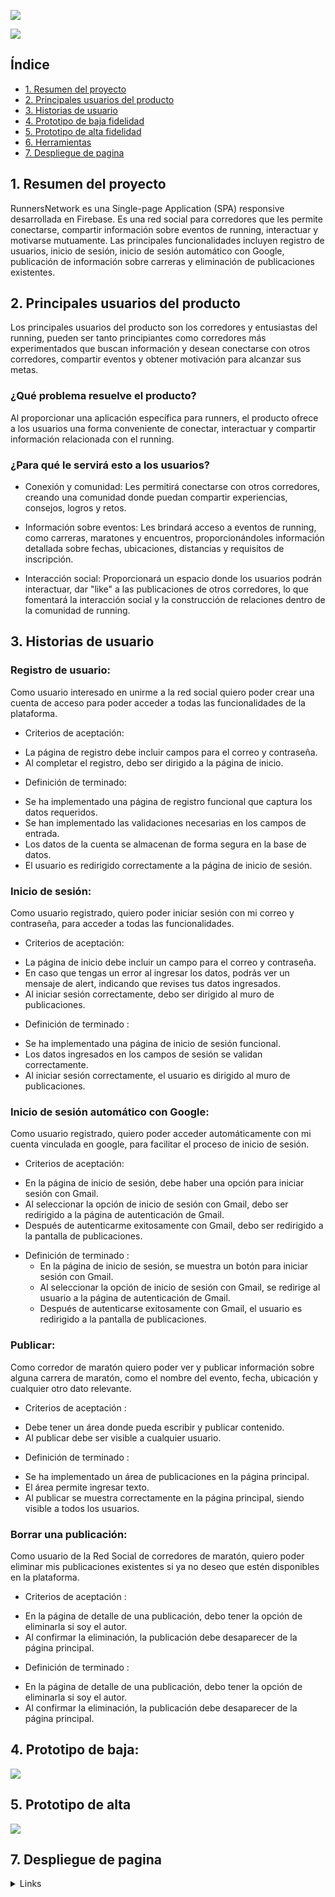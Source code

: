 ![](./src/img/logo-title33.png)

![](./src/img/logo.png)



## Índice

* [1. Resumen del proyecto](#1-resumen-del-proyecto)
* [2. Principales usuarios del producto](#2-Principales-usuarios-del-proyecto)
* [3. Historias de usuario](#3-Histrias-de-usuario)
* [4. Prototipo de baja fidelidad](#4-Prototipo-de-baja-fidelidad)
* [5. Prototipo de alta fidelidad](#5-Prototipo-de-alta-fidelidad)
* [6. Herramientas](#6-Herramientas)
* [7. Despliegue de pagina](#7-Despliegue-de-la-pagina)

## 1. Resumen del proyecto

RunnersNetwork es una Single-page Application (SPA) responsive desarrollada en Firebase. Es una red social para corredores que les permite conectarse, compartir información sobre eventos de running, interactuar y motivarse mutuamente. Las principales funcionalidades incluyen registro de usuarios, inicio de sesión, inicio de sesión automático con Google, publicación de información sobre carreras y eliminación de publicaciones existentes.

## 2. Principales usuarios del producto

Los principales usuarios del producto son los corredores y entusiastas del running, pueden ser tanto principiantes como corredores más experimentados que buscan información y desean conectarse con otros corredores, compartir eventos y obtener motivación para alcanzar sus metas.

### ¿Qué problema resuelve el producto?
Al proporcionar una aplicación específica para runners, el producto ofrece a los usuarios una forma conveniente de conectar, interactuar y compartir información relacionada con el running.

### ¿Para qué le servirá esto a los usuarios?

* Conexión y comunidad: Les permitirá conectarse con otros corredores, creando una comunidad donde puedan compartir experiencias, consejos, logros y retos.

* Información sobre eventos: Les brindará acceso a eventos de  running, como carreras, maratones y encuentros, proporcionándoles información detallada sobre fechas, ubicaciones, distancias y requisitos de inscripción.

* Interacción social: Proporcionará un espacio donde los usuarios podrán interactuar, dar "like" a las publicaciones de otros corredores, lo que fomentará la interacción social y la construcción de relaciones dentro de la comunidad de running.

## 3. Historias de usuario

### Registro de usuario:
Como usuario interesado en unirme a la red social quiero poder crear una cuenta de acceso para poder acceder a todas las funcionalidades de la plataforma.

* Criterios de aceptación:
 - La página de registro debe incluir campos para el correo y contraseña.
 -  Al completar el registro, debo ser dirigido a la página de inicio.

* Definición de terminado:
 -  Se ha implementado una página de registro funcional que captura los datos requeridos.
 -  Se han implementado las validaciones necesarias en los campos de entrada. 
 -  Los datos de la cuenta se almacenan de forma segura en la base de datos.
 -  El usuario es redirigido correctamente a la página de inicio de sesión.

### Inicio de sesión:
Como usuario registrado, quiero poder iniciar sesión con mi correo y contraseña, para acceder a todas las funcionalidades.

* Criterios de aceptación:
 -  La página de inicio debe incluir un campo para el correo y contraseña.
 -  En caso que tengas un error al ingresar los datos, podrás ver un mensaje de alert, indicando que revises tus datos ingresados.
 -  Al iniciar sesión correctamente, debo ser dirigido al muro de publicaciones.

* Definición de terminado : 
 -  Se ha implementado una página de inicio de sesión funcional.
 -  Los datos ingresados en los campos de sesión se validan correctamente.
 -  Al iniciar sesión correctamente, el usuario es dirigido al muro de publicaciones.

### Inicio de sesión automático con Google:
Como usuario registrado, quiero poder acceder automáticamente con mi cuenta vinculada en google, para facilitar el proceso de inicio de sesión.

* Criterios de aceptación:
 -  En la página de inicio de sesión, debe haber una opción para iniciar sesión con Gmail.
 -  Al seleccionar la opción de inicio de sesión con Gmail, debo ser redirigido a la página de autenticación de Gmail.
 -  Después de autenticarme exitosamente con Gmail, debo ser redirigido a la pantalla de publicaciones.

* Definición de terminado :
  -  En la página de inicio de sesión, se muestra un botón para iniciar sesión con Gmail.
  -  Al seleccionar la opción de inicio de sesión con Gmail, se redirige al usuario a la página de autenticación de Gmail.
  -  Después de autenticarse exitosamente con Gmail, el usuario es redirigido a la pantalla de publicaciones.

### Publicar:
Como corredor de maratón quiero poder ver y publicar información sobre alguna carrera de maratón, como el nombre del evento, fecha, ubicación y cualquier otro dato relevante.

* Criterios de aceptación :
 -  Debe tener un área donde pueda escribir y publicar contenido.
 -  Al publicar debe ser visible a cualquier usuario.

* Definición de terminado :
 -  Se ha implementado un área de publicaciones en la página principal. 
 -  El área permite ingresar texto.
 -  Al publicar se muestra correctamente en la página principal, siendo visible a todos los usuarios.

### Borrar una publicación:
Como usuario de la Red Social de corredores de maratón, quiero poder eliminar mis publicaciones existentes si ya no deseo que estén disponibles en la plataforma.

* Criterios de aceptación :
 -  En la página de detalle de una publicación, debo tener la opción de eliminarla si soy el autor.
 -  Al confirmar la eliminación, la publicación debe desaparecer de la página principal.

* Definición de terminado : 
 -  En la página de detalle de una publicación, debo tener la opción de eliminarla si soy el autor.
 -  Al confirmar la eliminación, la publicación debe desaparecer de la página principal.

## 4. Prototipo de baja:

![](./src/img/prototipo-de-baja-rn.png)

## 5. Prototipo de alta

![](./src/img/prototipo-de-alta-rn.png)

## 7. Despliegue de pagina

<details><summary>Links</summary><p>

  * [Función Callback - MDN](https://developer.mozilla.org/es/docs/Glossary/Callback_function)
</p></details>
